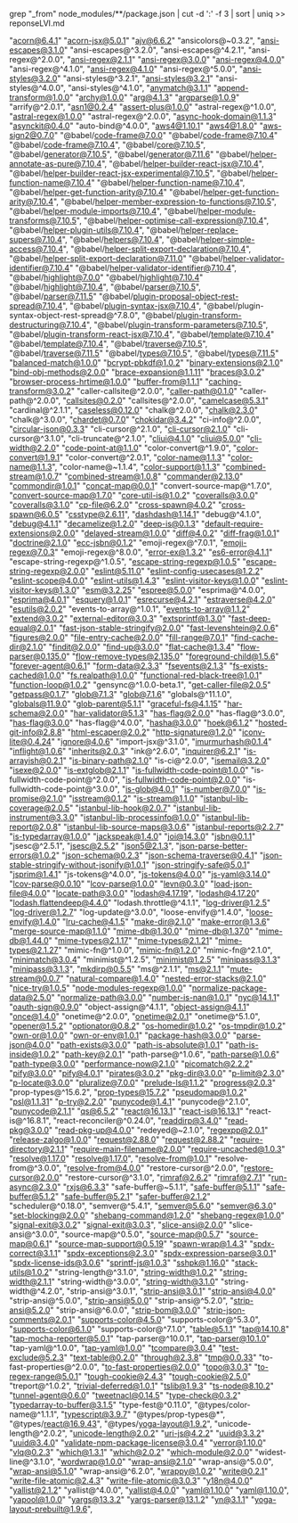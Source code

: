 grep "_from" node_modules/**/package.json | cut -d ':' -f 3 | sort | uniq >> reponseLVI.md

 "acorn@6.4.1"
 "acorn-jsx@5.0.1"
 "ajv@6.6.2"
 "ansicolors@~0.3.2",
 "ansi-escapes@3.1.0"
 "ansi-escapes@^3.2.0",
 "ansi-escapes@^4.2.1",
 "ansi-regex@^2.0.0",
 "ansi-regex@2.1.1"
 "ansi-regex@3.0.0"
 "ansi-regex@4.0.0"
 "ansi-regex@^4.1.0",
 "ansi-regex@4.1.0"
 "ansi-regex@^5.0.0",
 "ansi-styles@3.2.0"
 "ansi-styles@^3.2.1",
 "ansi-styles@3.2.1"
 "ansi-styles@^4.0.0",
 "ansi-styles@^4.1.0",
 "anymatch@3.1.1"
 "append-transform@1.0.0"
 "archy@1.0.0"
 "arg@4.1.3"
 "argparse@1.0.9"
 "arrify@^2.0.1",
 "asn1@0.2.4"
 "assert-plus@1.0.0"
 "astral-regex@^1.0.0",
 "astral-regex@1.0.0"
 "astral-regex@^2.0.0",
 "async-hook-domain@1.1.3"
 "asynckit@0.4.0"
 "auto-bind@^4.0.0",
 "aws4@1.10.1"
 "aws4@1.8.0"
 "aws-sign2@0.7.0"
 "@babel/code-frame@7.0.0"
 "@babel/code-frame@7.10.4"
 "@babel/code-frame@7.10.4",
 "@babel/core@7.10.5",
 "@babel/generator@7.10.5",
 "@babel/generator@7.11.6"
 "@babel/helper-annotate-as-pure@7.10.4",
 "@babel/helper-builder-react-jsx@7.10.4",
 "@babel/helper-builder-react-jsx-experimental@7.10.5",
 "@babel/helper-function-name@7.10.4"
 "@babel/helper-function-name@7.10.4",
 "@babel/helper-get-function-arity@7.10.4"
 "@babel/helper-get-function-arity@7.10.4",
 "@babel/helper-member-expression-to-functions@7.10.5",
 "@babel/helper-module-imports@7.10.4",
 "@babel/helper-module-transforms@7.10.5",
 "@babel/helper-optimise-call-expression@7.10.4",
 "@babel/helper-plugin-utils@7.10.4",
 "@babel/helper-replace-supers@7.10.4",
 "@babel/helpers@7.10.4",
 "@babel/helper-simple-access@7.10.4",
 "@babel/helper-split-export-declaration@7.10.4",
 "@babel/helper-split-export-declaration@7.11.0"
 "@babel/helper-validator-identifier@7.10.4"
 "@babel/helper-validator-identifier@7.10.4",
 "@babel/highlight@7.0.0"
 "@babel/highlight@7.10.4"
 "@babel/highlight@7.10.4",
 "@babel/parser@7.10.5",
 "@babel/parser@7.11.5"
 "@babel/plugin-proposal-object-rest-spread@7.10.4",
 "@babel/plugin-syntax-jsx@7.10.4",
 "@babel/plugin-syntax-object-rest-spread@^7.8.0",
 "@babel/plugin-transform-destructuring@7.10.4",
 "@babel/plugin-transform-parameters@7.10.5",
 "@babel/plugin-transform-react-jsx@7.10.4",
 "@babel/template@7.10.4"
 "@babel/template@7.10.4",
 "@babel/traverse@7.10.5",
 "@babel/traverse@7.11.5"
 "@babel/types@7.10.5",
 "@babel/types@7.11.5"
 "balanced-match@1.0.0"
 "bcrypt-pbkdf@1.0.2"
 "binary-extensions@2.1.0"
 "bind-obj-methods@2.0.0"
 "brace-expansion@1.1.11"
 "braces@3.0.2"
 "browser-process-hrtime@1.0.0"
 "buffer-from@1.1.1"
 "caching-transform@3.0.2"
 "caller-callsite@^2.0.0",
 "caller-path@0.1.0"
 "caller-path@^2.0.0",
 "callsites@0.2.0"
 "callsites@^2.0.0",
 "camelcase@5.3.1"
 "cardinal@^2.1.1",
 "caseless@0.12.0"
 "chalk@^2.0.0",
 "chalk@2.3.0"
 "chalk@^3.0.0",
 "chardet@0.7.0"
 "chokidar@3.4.2"
 "ci-info@^2.0.0",
 "circular-json@0.3.3"
 "cli-cursor@^2.1.0",
 "cli-cursor@2.1.0"
 "cli-cursor@^3.1.0",
 "cli-truncate@^2.1.0",
 "cliui@4.1.0"
 "cliui@5.0.0"
 "cli-width@2.2.0"
 "code-point-at@1.1.0"
 "color-convert@^1.9.0",
 "color-convert@1.9.1"
 "color-convert@^2.0.1",
 "color-name@1.1.3"
 "color-name@1.1.3",
 "color-name@~1.1.4",
 "color-support@1.1.3"
 "combined-stream@1.0.7"
 "combined-stream@1.0.8"
 "commander@2.13.0"
 "commondir@1.0.1"
 "concat-map@0.0.1"
 "convert-source-map@^1.7.0",
 "convert-source-map@1.7.0"
 "core-util-is@1.0.2"
 "coveralls@3.0.0"
 "coveralls@3.1.0"
 "cp-file@6.2.0"
 "cross-spawn@4.0.2"
 "cross-spawn@6.0.5"
 "csstype@2.6.11",
 "dashdash@1.14.1"
 "debug@^4.1.0",
 "debug@4.1.1"
 "decamelize@1.2.0"
 "deep-is@0.1.3"
 "default-require-extensions@2.0.0"
 "delayed-stream@1.0.0"
 "diff@4.0.2"
 "diff-frag@1.0.1"
 "doctrine@2.1.0"
 "ecc-jsbn@0.1.2"
 "emoji-regex@^7.0.1",
 "emoji-regex@7.0.3"
 "emoji-regex@^8.0.0",
 "error-ex@1.3.2"
 "es6-error@4.1.1"
 "escape-string-regexp@^1.0.5",
 "escape-string-regexp@1.0.5"
 "escape-string-regexp@2.0.0"
 "eslint@5.11.0"
 "eslint-config-usecases@1.2.2"
 "eslint-scope@4.0.0"
 "eslint-utils@1.4.3"
 "eslint-visitor-keys@1.0.0"
 "eslint-visitor-keys@1.3.0"
 "esm@3.2.25"
 "espree@5.0.0"
 "esprima@^4.0.0",
 "esprima@4.0.1"
 "esquery@1.0.1"
 "esrecurse@4.2.1"
 "estraverse@4.2.0"
 "esutils@2.0.2"
 "events-to-array@^1.0.1",
 "events-to-array@1.1.2"
 "extend@3.0.2"
 "external-editor@3.0.3"
 "extsprintf@1.3.0"
 "fast-deep-equal@2.0.1"
 "fast-json-stable-stringify@2.0.0"
 "fast-levenshtein@2.0.6"
 "figures@2.0.0"
 "file-entry-cache@2.0.0"
 "fill-range@7.0.1"
 "find-cache-dir@2.1.0"
 "findit@2.0.0"
 "find-up@3.0.0"
 "flat-cache@1.3.4"
 "flow-parser@0.135.0"
 "flow-remove-types@2.135.0"
 "foreground-child@1.5.6"
 "forever-agent@0.6.1"
 "form-data@2.3.3"
 "fsevents@2.1.3"
 "fs-exists-cached@1.0.0"
 "fs.realpath@1.0.0"
 "functional-red-black-tree@1.0.1"
 "function-loop@1.0.2"
 "gensync@^1.0.0-beta.1",
 "get-caller-file@2.0.5"
 "getpass@0.1.7"
 "glob@7.1.3"
 "glob@7.1.6"
 "globals@^11.1.0",
 "globals@11.9.0"
 "glob-parent@5.1.1"
 "graceful-fs@4.1.15"
 "har-schema@2.0.0"
 "har-validator@5.1.3"
 "has-flag@2.0.0"
 "has-flag@^3.0.0",
 "has-flag@3.0.0"
 "has-flag@^4.0.0",
 "hasha@3.0.0"
 "hoek@6.1.2"
 "hosted-git-info@2.8.8"
 "html-escaper@2.0.2"
 "http-signature@1.2.0"
 "iconv-lite@0.4.24"
 "ignore@4.0.6"
 "import-jsx@^3.1.0",
 "imurmurhash@0.1.4"
 "inflight@1.0.6"
 "inherits@2.0.3"
 "ink@^2.6.0",
 "inquirer@6.2.1"
 "is-arrayish@0.2.1"
 "is-binary-path@2.1.0"
 "is-ci@^2.0.0",
 "isemail@3.2.0"
 "isexe@2.0.0"
 "is-extglob@2.1.1"
 "is-fullwidth-code-point@1.0.0"
 "is-fullwidth-code-point@^2.0.0",
 "is-fullwidth-code-point@2.0.0"
 "is-fullwidth-code-point@^3.0.0",
 "is-glob@4.0.1"
 "is-number@7.0.0"
 "is-promise@2.1.0"
 "isstream@0.1.2"
 "is-stream@1.1.0"
 "istanbul-lib-coverage@2.0.5"
 "istanbul-lib-hook@2.0.7"
 "istanbul-lib-instrument@3.3.0"
 "istanbul-lib-processinfo@1.0.0"
 "istanbul-lib-report@2.0.8"
 "istanbul-lib-source-maps@3.0.6"
 "istanbul-reports@2.2.7"
 "is-typedarray@1.0.0"
 "jackspeak@1.4.0"
 "joi@14.3.0"
 "jsbn@0.1.1"
 "jsesc@^2.5.1",
 "jsesc@2.5.2"
 "json5@2.1.3",
 "json-parse-better-errors@1.0.2"
 "json-schema@0.2.3"
 "json-schema-traverse@0.4.1"
 "json-stable-stringify-without-jsonify@1.0.1"
 "json-stringify-safe@5.0.1"
 "jsprim@1.4.1"
 "js-tokens@^4.0.0",
 "js-tokens@4.0.0"
 "js-yaml@3.14.0"
 "lcov-parse@0.0.10"
 "lcov-parse@1.0.0"
 "levn@0.3.0"
 "load-json-file@4.0.0"
 "locate-path@3.0.0"
 "lodash@4.17.19",
 "lodash@4.17.20"
 "lodash.flattendeep@4.4.0"
 "lodash.throttle@^4.1.1",
 "log-driver@1.2.5"
 "log-driver@1.2.7"
 "log-update@^3.0.0",
 "loose-envify@^1.4.0",
 "loose-envify@1.4.0"
 "lru-cache@4.1.5"
 "make-dir@2.1.0"
 "make-error@1.3.6"
 "merge-source-map@1.1.0"
 "mime-db@1.30.0"
 "mime-db@1.37.0"
 "mime-db@1.44.0"
 "mime-types@2.1.17"
 "mime-types@2.1.21"
 "mime-types@2.1.27"
 "mimic-fn@^1.0.0",
 "mimic-fn@1.2.0"
 "mimic-fn@^2.1.0",
 "minimatch@3.0.4"
 "minimist@^1.2.5",
 "minimist@1.2.5"
 "minipass@3.1.3"
 "minipass@3.1.3",
 "mkdirp@0.5.5"
 "ms@^2.1.1",
 "ms@2.1.1"
 "mute-stream@0.0.7"
 "natural-compare@1.4.0"
 "nested-error-stacks@2.1.0"
 "nice-try@1.0.5"
 "node-modules-regexp@1.0.0"
 "normalize-package-data@2.5.0"
 "normalize-path@3.0.0"
 "number-is-nan@1.0.1"
 "nyc@14.1.1"
 "oauth-sign@0.9.0"
 "object-assign@^4.1.1",
 "object-assign@4.1.1"
 "once@1.4.0"
 "onetime@^2.0.0",
 "onetime@2.0.1"
 "onetime@^5.1.0",
 "opener@1.5.2"
 "optionator@0.8.2"
 "os-homedir@1.0.2"
 "os-tmpdir@1.0.2"
 "own-or@1.0.0"
 "own-or-env@1.0.1"
 "package-hash@3.0.0"
 "parse-json@4.0.0"
 "path-exists@3.0.0"
 "path-is-absolute@1.0.1"
 "path-is-inside@1.0.2"
 "path-key@2.0.1"
 "path-parse@^1.0.6",
 "path-parse@1.0.6"
 "path-type@3.0.0"
 "performance-now@2.1.0"
 "picomatch@2.2.2"
 "pify@3.0.0"
 "pify@4.0.1"
 "pirates@3.0.2"
 "pkg-dir@3.0.0"
 "p-limit@2.3.0"
 "p-locate@3.0.0"
 "pluralize@7.0.0"
 "prelude-ls@1.1.2"
 "progress@2.0.3"
 "prop-types@^15.6.2",
 "prop-types@15.7.2"
 "pseudomap@1.0.2"
 "psl@1.1.31"
 "p-try@2.2.0"
 "punycode@1.4.1"
 "punycode@^2.1.0",
 "punycode@2.1.1"
 "qs@6.5.2"
 "react@16.13.1"
 "react-is@16.13.1"
 "react-is@^16.8.1",
 "react-reconciler@^0.24.0",
 "readdirp@3.4.0"
 "read-pkg@3.0.0"
 "read-pkg-up@4.0.0"
 "redeyed@~2.1.0",
 "regexpp@2.0.1"
 "release-zalgo@1.0.0"
 "request@2.88.0"
 "request@2.88.2"
 "require-directory@2.1.1"
 "require-main-filename@2.0.0"
 "require-uncached@1.0.3"
 "resolve@1.17.0"
 "resolve@1.17.0",
 "resolve-from@1.0.1"
 "resolve-from@^3.0.0",
 "resolve-from@4.0.0"
 "restore-cursor@^2.0.0",
 "restore-cursor@2.0.0"
 "restore-cursor@^3.1.0",
 "rimraf@2.6.2"
 "rimraf@2.7.1"
 "run-async@2.3.0"
 "rxjs@6.3.3"
 "safe-buffer@~5.1.1",
 "safe-buffer@5.1.1"
 "safe-buffer@5.1.2"
 "safe-buffer@5.2.1"
 "safer-buffer@2.1.2"
 "scheduler@^0.18.0",
 "semver@^5.4.1",
 "semver@5.6.0"
 "semver@6.3.0"
 "set-blocking@2.0.0"
 "shebang-command@1.2.0"
 "shebang-regex@1.0.0"
 "signal-exit@3.0.2"
 "signal-exit@3.0.3",
 "slice-ansi@2.0.0"
 "slice-ansi@^3.0.0",
 "source-map@^0.5.0",
 "source-map@0.5.7"
 "source-map@0.6.1"
 "source-map-support@0.5.19"
 "spawn-wrap@1.4.3"
 "spdx-correct@3.1.1"
 "spdx-exceptions@2.3.0"
 "spdx-expression-parse@3.0.1"
 "spdx-license-ids@3.0.6"
 "sprintf-js@1.0.3"
 "sshpk@1.16.0"
 "stack-utils@1.0.2"
 "string-length@^3.1.0",
 "string-width@1.0.2"
 "string-width@2.1.1"
 "string-width@^3.0.0",
 "string-width@3.1.0"
 "string-width@^4.2.0",
 "strip-ansi@^3.0.1",
 "strip-ansi@3.0.1"
 "strip-ansi@4.0.0"
 "strip-ansi@^5.0.0",
 "strip-ansi@5.0.0"
 "strip-ansi@^5.2.0",
 "strip-ansi@5.2.0"
 "strip-ansi@^6.0.0",
 "strip-bom@3.0.0"
 "strip-json-comments@2.0.1"
 "supports-color@4.5.0"
 "supports-color@^5.3.0",
 "supports-color@6.1.0"
 "supports-color@^7.1.0",
 "table@5.1.1"
 "tap@14.10.8"
 "tap-mocha-reporter@5.0.1"
 "tap-parser@^10.0.1",
 "tap-parser@10.1.0"
 "tap-yaml@^1.0.0",
 "tap-yaml@1.0.0"
 "tcompare@3.0.4"
 "test-exclude@5.2.3"
 "text-table@0.2.0"
 "through@2.3.8"
 "tmp@0.0.33"
 "to-fast-properties@^2.0.0",
 "to-fast-properties@2.0.0"
 "topo@3.0.3"
 "to-regex-range@5.0.1"
 "tough-cookie@2.4.3"
 "tough-cookie@2.5.0"
 "treport@^1.0.2",
 "trivial-deferred@1.0.1"
 "tslib@1.9.3"
 "ts-node@8.10.2"
 "tunnel-agent@0.6.0"
 "tweetnacl@0.14.5"
 "type-check@0.3.2"
 "typedarray-to-buffer@3.1.5"
 "type-fest@^0.11.0",
 "@types/color-name@^1.1.1",
 "typescript@3.9.7"
 "@types/prop-types@*",
 "@types/react@16.9.43",
 "@types/yoga-layout@1.9.2",
 "unicode-length@^2.0.2",
 "unicode-length@2.0.2"
 "uri-js@4.2.2"
 "uuid@3.3.2"
 "uuid@3.4.0"
 "validate-npm-package-license@3.0.4"
 "verror@1.10.0"
 "vlq@0.2.3"
 "which@1.3.1"
 "which@2.0.2"
 "which-module@2.0.0"
 "widest-line@^3.1.0",
 "wordwrap@1.0.0"
 "wrap-ansi@2.1.0"
 "wrap-ansi@^5.0.0",
 "wrap-ansi@5.1.0"
 "wrap-ansi@^6.2.0",
 "wrappy@1.0.2"
 "write@0.2.1"
 "write-file-atomic@2.4.3"
 "write-file-atomic@3.0.3"
 "y18n@4.0.0"
 "yallist@2.1.2"
 "yallist@^4.0.0",
 "yallist@4.0.0"
 "yaml@1.10.0"
 "yaml@1.10.0",
 "yapool@1.0.0"
 "yargs@13.3.2"
 "yargs-parser@13.1.2"
 "yn@3.1.1"
 "yoga-layout-prebuilt@1.9.6",
